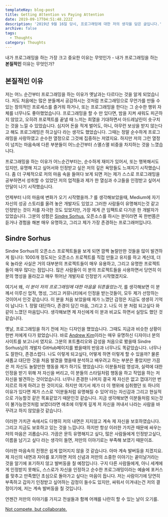 ```yaml
---
templateKey: blog-post
title: Getting Attention vs Paying Attention
date: 2019-09-17T04:51:48.222Z
description: '2019년 9월 16일 당시, 프로그래밍에 대한 저의 생각을 담은 글입니다.'
archive: false
tags:
  - Thoughts
category: Thoughts
---
```

내가 프로그래밍을 하는 가장 크고 중요한 이유는 무엇인가 - 내가 프로그래밍을 하는 **본질적인** 이유는 무엇인가?

## 본질적인 이유

저는 어느 순간부터 프로그래밍을 하는 이유가 옛날과는 다르다는 것을 알게 되었습니다. 저도 처음에는 많은 분들께서 공감하시는 것처럼 프로그래밍으로 무언가를 만들 수 있는 창의적인 프로세스를 즐거워 하거나, 또는 프로그래밍을 한다는 그 순수한 행위 자체를 너무나도 좋아했었습니다. 프로그래밍을 할 수 만 있다면, 밤을 지켜 새워도 피곤하지 않았고, 오히려 프로젝트를 끝낼 때 느끼는 희열을 기대하면서 아드레날린이 솟구치는 것을 느낄 수 있었습니다. 심지어 돈을 적게 벌어도, 아니, 아무런 보상을 받지 않는다고 해도 프로그래밍은 하고싶다 라는 생각도 했었습니다. 그때는 정말 순수하게 프로그래밍을 사랑하였고 순수한 열정으로 그것에 집중하는 저였지요. 하지만 저의 그런 열정이 넘치는 마음속에 다른 부분들이 어느순간부터 스멸스멸 비중을 차지하는 것을 느꼈습니다.

프로그래밍을 하는 이유가 어느순간부터는, 순수하게 재미가 있어서, 또는 행복해서도 있지만, 유명해 지고 싶어서와 인정받고 싶은 저의 깊은 욕망들도 느껴지기 시작했습니다. 좀 더 구체적으로 저의 마음 속을 들여다 보게 되면 저는 제가 스스로 프로그래밍을 공부하면서 성취할 수 있었던 저의 업적들과 제가 한 열심과 수고들을 인정받고 싶어서 안달이 나기 시작했습니다.

언제부터 나의 마음에 변화가 오기 시작했을까..? 를 생각해보았을때, Medium에 자기 자신의 성공 스토리를 올려 놓은 개발자도 있었고 그러한 사람들이 유명해지는것 같고 인정받는 것이 저를 자극한 것도 있었지만, 가장 제게 큰 임팩트로 다가온 한 개발자가 있었습니다. 그분의 성함은 [Sindre Sorhus](https://sindresorhus.com/), 오픈소스를 하시는 분이라면 꼭 한번쯤은 듣거나 경험을 해본 매우 유명하고, 그리고 제가 가장 존경하는 프로그래머입니다.

## Sindre Sorhus

Sindre Sorhus의 오픈소스 프로젝트들을 보게 되면 깜짝 놀랄만한 것들을 많이 발견하게 됩니다: 1000개 정도되는 오픈소스 프로젝트를 직접 만들고 유지를 하고 계신데, 더욱 놀라운 사실은 거의 대부분의 프로젝트들이 매우 유용하고, 그리고 유명한 프로젝트들이 매우 많다는 점입니다. 많은 사람들이 이 분의 프로젝트들을 사용하면서 당연히 이 분의 명성을 올라갔고 매우 뛰어난 개발자로 인정받기 시작했겠지요. 

여기서 왜, _이 분이 저의 프로그래밍에 대한 마음을 뒤흔들었는가_, 를 생각해보면 이 분께서 이루신 업적, 명성, 그리고 커뮤니티에서 인정을 받는것들이, 모두 제가 선망하는 것이어서 인것 같습니다. 이 분을 처음 보았을때 제가 느꼈던 감정은 지금도 생생히 기억이 납니다: 1. 정말 대단하다, 존경이 담긴 마음, 그리고 2. 나도 이 분 처럼 되고싶다 와 같이 느꼈던 마음입니다. 생각해보면 제 자신에게 이 분과 비교도 하면서 실망도 했던 것 같습니다.

옛날, 프로그래밍을 하기 전에 저는 디자인을 했었습니다. 그때도 지금과 비슷한 상황이 한번 저에게 다가 왔었습니다. 바로 [Andrew Kim](http://www.minimallyminimal.com/)이라는 매우 유명하신 디자이너 분의 사이트를 보고나서 였지요. 그분의 포트폴리오와 감성을 처음으로 봤을때 Sindre Sorhus님의 개발자 GitHub페이지를 봤을때의 반응과 너무나도 똑같았습니다. 너무나도 잘한다, 존경스럽다. 나도 이렇게 되고싶다, 어떻게 하면 이렇게 할 수 있을까? 물론 새롭고 대단한 것을 처음 발겼을 했을때 분석하고 배우려고 하는 부분은 좋았지만 가끔은 저 자신도 놀랄만한 행동을 제가 하기도 했었습니다: 이분들처럼 명성과, 실력에 대한 인정을 받기 위해 저 자신을 버리고, 이 분들의 스타일처럼 행동을 하고 작업을 하는 저 자신을 발견하는 것이었습니다. 너무나 존경한 나머지 결국 제 자신은 없고 껍대기만 번지르르 하게 하려고 한 것이지요. 하지만 여기서 제가 더 이 행위에 심취했던 또 하나의 이유가 있다면 제가 스스로 '이분들처럼 유명해질 수 있어'라는 자신감과 그리고 현실적으로 가능할것 같은 목표같았기 때문인것 같습니다. 지금 생각해보면 이분들처럼 되는것이 불가능한것처럼 보였더라면 애초에 이렇게 깊게 저 자신을 꺼내서 나라는 사람을 바꾸려고 하지 않았을것 같습니다.

이러한 가치관 속에서도 다행히 저의 내면은 지지않고 계속 제 자신을 보호하였습니다. 그리고 지금도 보호하고 있는 것을 느낍니다. 하지만 항상 이러한 가치관 때문에 싸우는 저의 마음은 괴롭습니다. 가끔은 문득 유명해지고 싶다, 많은 사람들에게 인정받고싶다, 이름을 남기고 싶다 라는 생각이 들면, 저만의 이야기로는 부족해 보였기 때문이죠.

이러한 마음속의 전쟁은 쉽게 없어지지 않을 것 같습니다. 아마 계속 발버둥을 치겠지요. 제 자신의 내면과 자아를 포기하면 저의 신념과 저만의 소중한 이야기는 끝이날거라는 것을 알기에 포기하지 않고 발버둥을 칠 예정입니다. 구지 다른 사람들에게, 아니 세계에게 인정받지 못해도, 스스로가 자신을 인정하고 순수한 프로그래밍이라는 예술에 포커스를 맞추고 만족했던 초심으로 돌아가고 싶다는 마음이 듭니다. 저는 사람이기에 당연히 부족하고 갑자기 인정받고 싶어하는 감정이 들수도 있지만, 싸워서 이겨내는건 저의 결정이기에, 저는 계속 발버둥을 칠 것입니다.

언젠간 저만의 이야기를 가지고 전설들과 함께 어깨를 나란히 할 수 있는 날이 오기를.

[Not compete, but collaborate.](https://youtu.be/3VTsIju1dLI)
